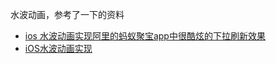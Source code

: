 水波动画，参考了一下的资料  

- [ios 水波动画实现阿里的蚂蚁聚宝app中很酷炫的下拉刷新效果](http://www.itdadao.com/articles/c15a936575p0.html)  
- [iOS水波动画实现](http://www.jianshu.com/p/cd0f2b8204da)
